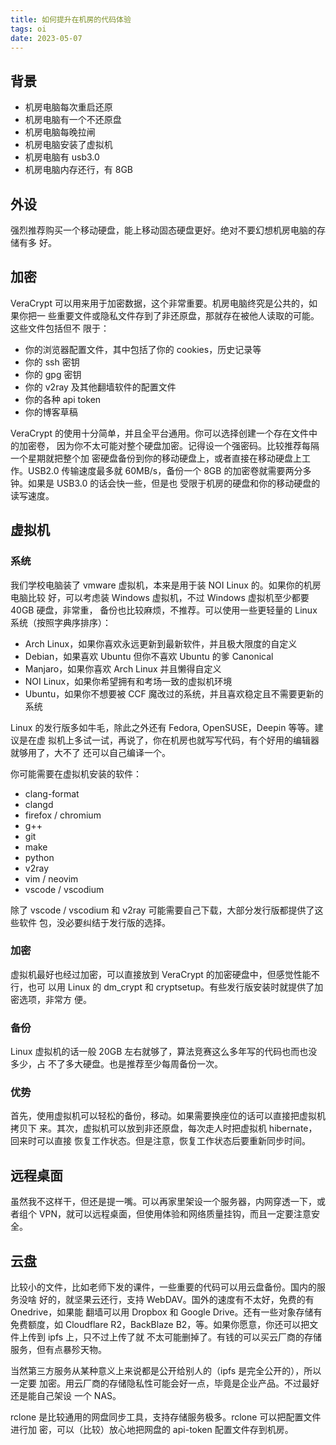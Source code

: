 ```yaml
---
title: 如何提升在机房的代码体验
tags: oi
date: 2023-05-07
---
```


## 背景

- 机房电脑每次重启还原
- 机房电脑有一个不还原盘
- 机房电脑每晚拉闸
- 机房电脑安装了虚拟机
- 机房电脑有 usb3.0
- 机房电脑内存还行，有 8GB

## 外设

强烈推荐购买一个移动硬盘，能上移动固态硬盘更好。绝对不要幻想机房电脑的存储有多
好。

## 加密

VeraCrypt 可以用来用于加密数据，这个非常重要。机房电脑终究是公共的，如果你把一
些重要文件或隐私文件存到了非还原盘，那就存在被他人读取的可能。这些文件包括但不
限于：

- 你的浏览器配置文件，其中包括了你的 cookies，历史记录等
- 你的 ssh 密钥
- 你的 gpg 密钥
- 你的 v2ray 及其他翻墙软件的配置文件
- 你的各种 api token
- 你的博客草稿

VeraCrypt 的使用十分简单，并且全平台通用。你可以选择创建一个存在文件中的加密卷，
因为你不太可能对整个硬盘加密。记得设一个强密码。比较推荐每隔一个星期就把整个加
密硬盘备份到你的移动硬盘上，或者直接在移动硬盘上工作。USB2.0 传输速度最多就
60MB/s，备份一个 8GB 的加密卷就需要两分多钟。如果是 USB3.0 的话会快一些，但是也
受限于机房的硬盘和你的移动硬盘的读写速度。

## 虚拟机

### 系统

我们学校电脑装了 vmware 虚拟机，本来是用于装 NOI Linux 的。如果你的机房电脑比较
好，可以考虑装 Windows 虚拟机，不过 Windows 虚拟机至少都要 40GB 硬盘，非常重，
备份也比较麻烦，不推荐。可以使用一些更轻量的 Linux 系统（按照字典序排序）：

- Arch Linux，如果你喜欢永远更新到最新软件，并且极大限度的自定义
- Debian，如果喜欢 Ubuntu 但你不喜欢 Ubuntu 的爹 Canonical
- Manjaro，如果你喜欢 Arch Linux 并且懒得自定义
- NOI Linux，如果你希望拥有和考场一致的虚拟机环境
- Ubuntu，如果你不想要被 CCF 魔改过的系统，并且喜欢稳定且不需要更新的系统

Linux 的发行版多如牛毛，除此之外还有 Fedora, OpenSUSE，Deepin 等等。建议是在虚
拟机上多试一试，再说了，你在机房也就写写代码，有个好用的编辑器就够用了，大不了
还可以自己编译一个。

你可能需要在虚拟机安装的软件：

- clang-format
- clangd
- firefox / chromium
- g++
- git
- make
- python
- v2ray
- vim / neovim
- vscode / vscodium

除了 vscode / vscodium 和 v2ray 可能需要自己下载，大部分发行版都提供了这些软件
包，没必要纠结于发行版的选择。

### 加密

虚拟机最好也经过加密，可以直接放到 VeraCrypt 的加密硬盘中，但感觉性能不行，也可
以用 Linux 的 dm\_crypt 和 cryptsetup。有些发行版安装时就提供了加密选项，非常方
便。

### 备份

Linux 虚拟机的话一般 20GB 左右就够了，算法竞赛这么多年写的代码也而也没多少，占
不了多大硬盘。也是推荐至少每周备份一次。

### 优势

首先，使用虚拟机可以轻松的备份，移动。如果需要换座位的话可以直接把虚拟机拷贝下
来。其次，虚拟机可以放到非还原盘，每次走人时把虚拟机 hibernate，回来时可以直接
恢复工作状态。但是注意，恢复工作状态后要重新同步时间。

## 远程桌面

虽然我不这样干，但还是提一嘴。可以再家里架设一个服务器，内网穿透一下，或者组个
VPN，就可以远程桌面，但使用体验和网络质量挂钩，而且一定要注意安全。

## 云盘

比较小的文件，比如老师下发的课件，一些重要的代码可以用云盘备份。国内的服务没啥
好的，就坚果云还行，支持 WebDAV。国外的速度有不太好，免费的有 Onedrive，如果能
翻墙可以用 Dropbox 和 Google Drive。还有一些对象存储有免费额度，如 Cloudflare
R2，BackBlaze B2，等。如果你愿意，你还可以把文件上传到 ipfs 上，只不过上传了就
不太可能删掉了。有钱的可以买云厂商的存储服务，但有点暴殄天物。

当然第三方服务从某种意义上来说都是公开给别人的（ipfs 是完全公开的），所以一定要
加密。用云厂商的存储隐私性可能会好一点，毕竟是企业产品。不过最好还是能自己架设
一个 NAS。

rclone 是比较通用的网盘同步工具，支持存储服务极多。rclone 可以把配置文件进行加
密，可以（比较）放心地把网盘的 api-token 配置文件存到机房。
